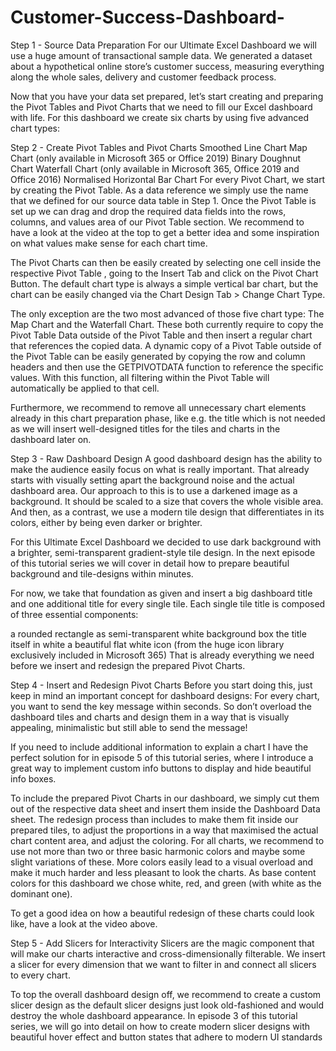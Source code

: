 # Customer-Success-Dashboard-
Step 1 - Source Data Preparation​
For our Ultimate Excel Dashboard we will use a huge amount of transactional sample data. We generated a dataset about a hypothetical online store’s customer success, measuring everything along the whole sales, delivery and customer feedback process.

Now that you have your data set prepared, let’s start creating and preparing the Pivot Tables and Pivot Charts that we need to fill our Excel dashboard with life. For this dashboard we create six charts by using five advanced chart types:

Step 2 - Create Pivot Tables and Pivot Charts
Smoothed Line Chart
Map Chart (only available in Microsoft 365 or Office 2019)
Binary Doughnut Chart
Waterfall Chart (only available in Microsoft 365, Office 2019 and Office 2016)
Normalised Horizontal Bar Chart
For every Pivot Chart, we start by creating the Pivot Table. As a data reference we simply use the name that we defined for our source data table in Step 1. Once the Pivot Table is set up we can drag and drop the required data fields into the rows, columns, and values area of our Pivot Table section. We recommend to have a look at the video at the top to get a better idea and some inspiration on what values make sense for each chart time.
 
The Pivot Charts can then be easily created by selecting one cell inside the respective Pivot Table , going to the Insert Tab and click on the Pivot Chart Button. The default chart type is always a simple vertical bar chart, but the chart can be easily changed via the Chart Design Tab > Change Chart Type. 
 
The only exception are the two most advanced of those five chart type: The Map Chart and the Waterfall Chart. These both currently require to copy the Pivot Table Data outside of the Pivot Table and then insert a regular chart that references the copied data. A dynamic copy of a Pivot Table outside of the Pivot Table can be easily generated by copying the row and column headers and then use the GETPIVOTDATA function to reference the specific values. With this function, all filtering within the Pivot Table will automatically be applied to that cell.
 
Furthermore, we recommend to remove all unnecessary chart elements already in this chart preparation phase, like e.g. the title which is not needed as we will insert well-designed titles for the tiles and charts in the dashboard later on.

Step 3 - Raw Dashboard Design
A good dashboard design has the ability to make the audience easily focus on what is really important. That already starts with visually setting apart the background noise and the actual dashboard area. Our approach to this is to use a darkened image as a background. It should be scaled to a size that covers the whole visible area. And then, as a contrast, we use a modern tile design that differentiates in its colors, either by being even darker or brighter.

For this Ultimate Excel Dashboard we decided to use dark background with a brighter, semi-transparent gradient-style tile design. In the next episode of this tutorial series we will cover in detail how to prepare beautiful background and tile-designs within minutes.

For now, we take that foundation as given and insert a big dashboard title and one additional title for every single tile. Each single tile title is composed of three essential components:

a rounded rectangle as semi-transparent white background box
the title itself in white
a beautiful flat white icon (from the huge icon library exclusively included in Microsoft 365)
That is already everything we need before we insert and redesign the prepared Pivot Charts.

Step 4 - Insert and Redesign Pivot Charts
Before you start doing this, just keep in mind an important concept for dashboard designs: For every chart, you want to send the key message within seconds. So don’t overload the dashboard tiles and charts and design them in a way that is visually appealing, minimalistic but still able to send the message!

If you need to include additional information to explain a chart I have the perfect solution for in episode 5 of this tutorial series, where I introduce a great way to implement custom info buttons to display and hide beautiful info boxes.

To include the prepared Pivot Charts in our dashboard, we simply cut them out of the respective data sheet and insert them inside the Dashboard Data sheet. The redesign process than includes to make them fit inside our prepared tiles, to adjust the proportions in a way that maximised the actual chart content area, and adjust the coloring. For all charts, we recommend to use not more than two or three basic harmonic colors and maybe some slight variations of these. More colors easily lead to a visual overload and make it much harder and less pleasant to look the charts. As base content colors for this dashboard we chose white, red, and green (with white as the dominant one).

To get a good idea on how a beautiful redesign of these charts could look like, have a look at the video above.

Step 5 - Add Slicers for Interactivity
Slicers are the magic component that will make our charts interactive and cross-dimensionally filterable. We insert a slicer for every dimension that we want to filter in and connect all slicers to every chart. 

To top the overall dashboard design off, we recommend to create a custom slicer design as the default slicer designs just look old-fashioned and would destroy the whole dashboard appearance. In episode 3 of this tutorial series, we will go into detail on how to create modern slicer designs with beautiful hover effect and button states that adhere to modern UI standards
